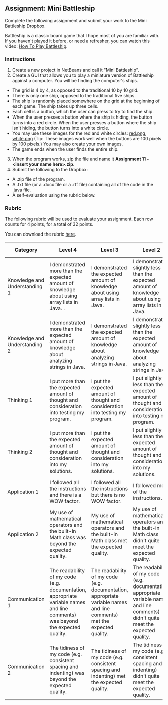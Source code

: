 ## Assignment: Mini Battleship

Complete the following assignment and submit your work to the Mini Battleship Dropbox.

Battleship is a classic board game that I hope most of you are familiar with. If you haven't played it before, or need a refresher, you can watch this video: [How To Play Battleship](https://www.youtube.com/watch?v=q0qpQ8doUp8).


### Instructions

1. Create a new project in NetBeans and call it "Mini Battleship".
2. Create a GUI that allows you to play a miniature version of Battleship against a computer. You will be finding the computer's ships.
  * The grid is 4 by 4, as opposed to the traditional 10 by 10 grid.
  * There is only one ship, opposed to the traditional five ships.
  * The ship is randomly placed somewhere on the grid at the beginning of each game. The ship takes up three cells.
  * Each cell is a button, which the user can press to try to find the ship.
  * When the user presses a button where the ship is hiding, the button turns into a red circle. When the user presses a button where the ship isn't hiding, the button turns into a white circle.
  * You may use these images for the red and white circles: [red.png](../Images/red.png), [white.png](../Images/white.png) (Tip: These images work well when the buttons are 100 pixels by 100 pixels.) You may also create your own images.
  * The game ends when the user finds the entire ship.
3. When the program works, zip the file and name it **Assignment 11 - \<insert your name here>.zip**.
4. Submit the following to the Dropbox:
  * A .zip file of the program.
  * A .txt file (or a .docx file or a .rtf file) containing all of the code in the .java file.
  * A self-evaluation using the rubric below. 
 
### Rubric

The following rubric will be used to evaluate your assignment. Each row counts for 4 points, for a total of 32 points. 

You can download the rubric [here](https://docs.google.com/document/d/1iJEcu1iwvyogi1469WPFJcKkAKV38Kmc34CZ4jR6ybI/edit?usp=sharing).

| Category | Level 4 | Level 3 | Level 2 | Level 1 | Below Level 1 |
| --- | --- | --- | --- | --- | --- |
| Knowledge and Understanding 1 | I demonstrated more than the expected amount of knowledge about using array lists in Java. .  | I demonstrated the expected amount of knowledge about using array lists in Java.  | I demonstrated slightly less than the expected amount of knowledge about using array lists in Java.  | I demonstrated a small amount of knowledge about using array lists in Java.  | I demonstrated no knowledge about using array lists in Java. |
| Knowledge and Understanding 2 | I demonstrated more than the expected amount of knowledge about analyzing strings in Java.  | I demonstrated the expected amount of knowledge about analyzing strings in Java. | I demonstrated slightly less than the expected amount of knowledge about analyzing strings in Java. | I demonstrated a small amount of knowledge about analyzing strings in Java. | I demonstrated no knowledge about analyzing strings in Java. |
| Thinking 1 | I put more than the expected amount of thought and consideration into testing my program. | I put the expected amount of thought and consideration into testing my program. | I put slightly less than the expected amount of thought and consideration into testing my program. | I put a small amount of thought and consideration into testing my program. | I put no thought and consideration into the testing my program.
| Thinking 2 | I put more than the expected amount of thought and consideration into my solutions. | I put the expected amount of thought and consideration into my solutions. | I put slightly less than the expected amount of thought and consideration into my solutions. | I put a small amount of thought and consideration into my solutions. | I put no thought and consideration into my solutions. |
| Application 1 | I followed all the instructions and there is a WOW factor. | I followed all the instructions but there is no WOW factor. | I followed most of the instructions. | I followed some of the instructions. | I followed none of the instructions. |
| Application 2 |My use of mathematical operators and the built-in Math class was beyond the expected quality.| My use of mathematical operators and the built-in Math class met the expected quality. | My use of mathematical operators and the built-in Math class didn't quite meet the expected quality. | My use of mathematical operators and the built-in Math class was far below the expected quality. | I did not not any mathematical operators or any part of the built-in Math class at all. |
| Communication 1 | The readability of my code (e.g. documentation, appropriate variable names and line comments) was beyond the expected quality. | The readability of my code (e.g. documentation, appropriate variable names and line comments) met the expected quality. | The readability of my code (e.g. documentation, appropriate variable names and line comments) didn't quite meet the expected quality. | The readability of my code (e.g. documentation,  appropriate variable names and line comments) were far below the expected quality. | My code was not readable at all. | 
| Communication 2 | The tidiness of my code (e.g. consistent spacing and indenting) was beyond the expected quality. | The tidiness of my code (e.g. consistent spacing and indenting) met the expected quality. | The tidiness of my code (e.g. consistent spacing and indenting) didn't quite meet the expected quality. | The tidiness of my code (e.g. consistent spacing and indenting) were far below the expected quality. | My code was not tidy at all. |
